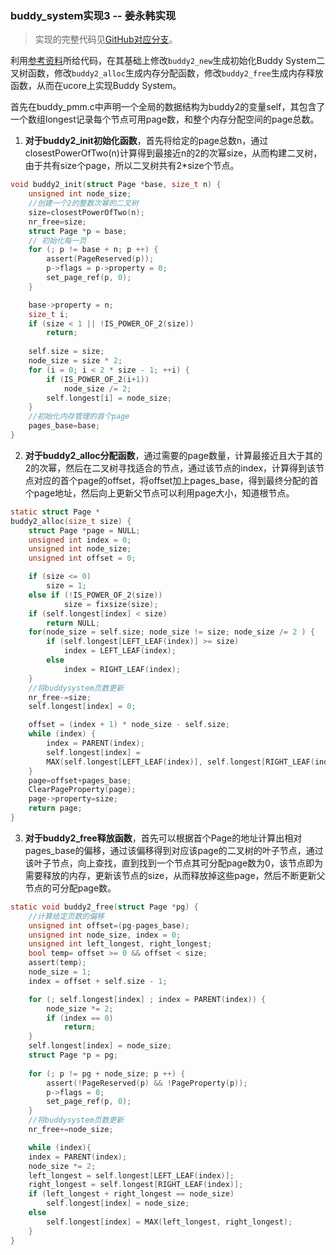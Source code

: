 ### buddy_system实现3 -- 姜永韩实现
> 实现的完整代码见[GitHub对应分支](https://github.com/easymoneysnipertang/OperatingSystem/tree/jiang/riscv64-ucore-labcodes/lab2/kern/mm)。

利用[参考资料](https://github.com/wuwenbin/buddy2)所给代码，在其基础上修改`buddy2_new`生成初始化Buddy System二叉树函数，修改`buddy2_alloc`生成内存分配函数，修改`buddy2_free`生成内存释放函数，从而在ucore上实现Buddy System。  

首先在buddy_pmm.c中声明一个全局的数据结构为buddy2的变量self，其包含了一个数组longest记录每个节点可用page数，和整个内存分配空间的page总数。

1. **对于buddy2_init初始化函数**，首先将给定的page总数n，通过closestPowerOfTwo(n)计算得到最接近n的2的次幂size，从而构建二叉树，由于共有size个page，所以二叉树共有2*size个节点。

```C
void buddy2_init(struct Page *base, size_t n) {
    unsigned int node_size;
    //创建一个2的整数次幂的二叉树
    size=closestPowerOfTwo(n);
    nr_free=size;
    struct Page *p = base;
    // 初始化每一页
    for (; p != base + n; p ++) {
        assert(PageReserved(p));
        p->flags = p->property = 0;
        set_page_ref(p, 0);
    }

    base->property = n;
    size_t i;
    if (size < 1 || !IS_POWER_OF_2(size))
        return;
    
    self.size = size;
    node_size = size * 2;
    for (i = 0; i < 2 * size - 1; ++i) {
        if (IS_POWER_OF_2(i+1))
            node_size /= 2;
        self.longest[i] = node_size;
    }
    //初始化内存管理的首个page
    pages_base=base;
}
```

2. **对于buddy2_alloc分配函数**，通过需要的page数量，计算最接近且大于其的2的次幂，然后在二叉树寻找适合的节点，通过该节点的index，计算得到该节点对应的首个page的offset，将offset加上pages_base，得到最终分配的首个page地址，然后向上更新父节点可以利用page大小，知道根节点。
```C
static struct Page *
buddy2_alloc(size_t size) {
    struct Page *page = NULL;
    unsigned int index = 0;
    unsigned int node_size;
    unsigned int offset = 0;

    if (size <= 0)
        size = 1;
    else if (!IS_POWER_OF_2(size))
            size = fixsize(size);
    if (self.longest[index] < size)
        return NULL;
    for(node_size = self.size; node_size != size; node_size /= 2 ) {
        if (self.longest[LEFT_LEAF(index)] >= size)
            index = LEFT_LEAF(index);
        else
            index = RIGHT_LEAF(index);
    }
    //将buddysystem页数更新
    nr_free-=size;
    self.longest[index] = 0;

    offset = (index + 1) * node_size - self.size;
    while (index) {
        index = PARENT(index);
        self.longest[index] =
        MAX(self.longest[LEFT_LEAF(index)], self.longest[RIGHT_LEAF(index)]);
    }
    page=offset+pages_base;
    ClearPageProperty(page);
    page->property=size;
    return page;
}
```

3. **对于buddy2_free释放函数**，首先可以根据首个Page的地址计算出相对pages_base的偏移，通过该偏移得到对应该page的二叉树的叶子节点，通过该叶子节点，向上查找，直到找到一个节点其可分配page数为0，该节点即为需要释放的内存，更新该节点的size，从而释放掉这些page，然后不断更新父节点的可分配page数。

```C
static void buddy2_free(struct Page *pg) {
    //计算给定页数的偏移
    unsigned int offset=(pg-pages_base);
    unsigned int node_size, index = 0;
    unsigned int left_longest, right_longest;
    bool temp= offset >= 0 && offset < size;
    assert(temp);
    node_size = 1;
    index = offset + self.size - 1;

    for (; self.longest[index] ; index = PARENT(index)) {
        node_size *= 2;
        if (index == 0)
            return;
    }
    self.longest[index] = node_size;
    struct Page *p = pg;
    
    for (; p != pg + node_size; p ++) {
        assert(!PageReserved(p) && !PageProperty(p));
        p->flags = 0;
        set_page_ref(p, 0);
    }
    //将buddysystem页数更新
    nr_free+=node_size;

    while (index){
    index = PARENT(index);
    node_size *= 2;
    left_longest = self.longest[LEFT_LEAF(index)];
    right_longest = self.longest[RIGHT_LEAF(index)];
    if (left_longest + right_longest == node_size)
        self.longest[index] = node_size;
    else
        self.longest[index] = MAX(left_longest, right_longest);
    }
}
```
